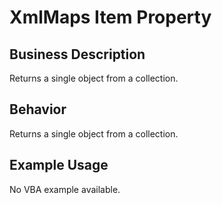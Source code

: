# XmlMaps Item Property

## Business Description
Returns a single object from a collection.

## Behavior
Returns a single object from a collection.

## Example Usage
No VBA example available.